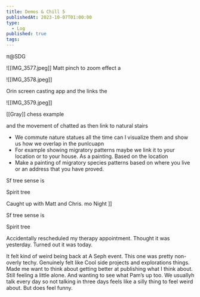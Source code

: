```yaml
---
title: Demos & Chill 5
publishedAt: 2023-10-07T01:00:00
type:
  - Log
published: true
tags:
---
```

π@SDG

![[IMG_3577.jpeg]]
Matt pinch to zoom effect a 




![[IMG_3578.jpeg]]

Orin screen casting app and the  links the 




![[IMG_3579.jpeg]]

[[Gray]] chess example 

and the movement of chatted as then link to natural stairs 

- We commute nature statues all the time can I visualize them and show us how we overlap in the punlcuapn 
- For example showing migratory patterns maybe we link it to your location or to your house. As a painting. Based on the location 
- Make a painting of migratory species patterns based on where you live or an address that you have proved. 


Sf tree sense is 

Spirit tree 


Caught up with Matt and Chris. mo Night ]]

Sf tree sense is 

Spirit tree 


Accidentally rescheduled my therapy appointment. Thought it was yesterday. Turned out it was today. 

It felt kind of weird being back at A Seph event. This one was pretty non-overly techy. Genuinely felt like Cool side projects and explorations things. Made me want to think about getting better at publishing what I think about. Still feeling a little alone. And wanting to see what Pam’s up too. We usuallyh talk every day so not talking in three days feels like a silly thing to feel weird about. But does feel funny. 